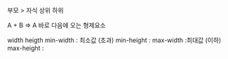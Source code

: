 부모 > 자식
상위 하위

A + B => A 바로 다음에 오는 형제요소

width
heigth
min-width : 최소값 (초과)
min-height :
max-width :최대값 (이하)
max-height :
